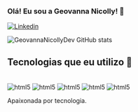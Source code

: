 ### Olá! Eu sou a Geovanna Nicolly! 👋

[![Linkedin](https://img.shields.io/badge/LinkedIn-0077B5?style=for-the-badge&logo=linkedin&logoColor=white)](linkedin.com/in/geovanna-nicolly-34b0ab245/)

![GeovannaNicollyDev GitHub stats](https://github-readme-stats.vercel.app/api?username=GeovannaNicollyDev&show_icons=true&theme=radical)

## Tecnologias que eu utilizo 🚀

<div style="display: inline-block"><br/>
  <img align="center" alt="html5" src="https://img.shields.io/badge/HTML5-E34F26?style=for-the-badge&logo=html5&logoColor=white"/>
  <img align="center" alt="html5" src="https://img.shields.io/badge/CSS3-1572B6?style=for-the-badge&logo=css3&logoColor=white"/>
  <img align="center" alt="html5" src="https://img.shields.io/badge/JavaScript-F7DF1E?style=for-the-badge&logo=javascript&logoColor=black"/>
  <img align="center" alt="html5" src="https://img.shields.io/badge/Java-ED8B00?style=for-the-badge&logo=openjdk&logoColor=white"/>
  <img align="center" alt="html5" src="https://img.shields.io/badge/Adobe%20Photoshop-31A8FF?style=for-the-badge&logo=Adobe%20Photoshop&logoColor=black"/>
</div><br/>

Apaixonada por tecnologia.






